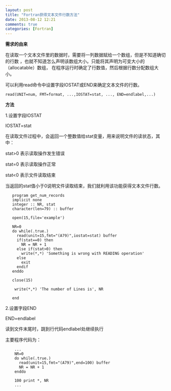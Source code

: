 ```yaml
---
layout: post
title: "Fortran获得文本文件行数方法"
date: 2013-08-12 12:21
comments: true
categories: [Fortran] 
---
```


**需求的由来**

在读取一个文本文件里的数据时，需要将一列数据赋给一个数组，但是不知道确切的行数
，也就不知道怎么声明该数组大小。只能将其声明为可变大小的（allocatable）数组，
在程序运行时确定了行数值，然后根据行数分配数组大小。

可以利用read命令中设置字段IOSTAT或END来确定文本文件的行数。

`read(UNIT=num, FMT=format, ...,IOSTAT=stat, ..., END=endlabel,...)`

<!--more-->

**方法**

1.设置字段IOSTAT

 IOSTAT=stat 

 在读取文件过程中，会返回一个整数值给stat变量，用来说明文件的读状态，其中：

 stat>0  表示读取操作发生错误

 stat=0  表示读取操作正常

 stat<0  表示文件读取结束

 当返回的stat值小于0说明文件读取结束，我们就利用该功能获得文本文件行数。

```
   program get_num_records
   implicit none
   integer :: NR, stat
   character(len=79) :: buffer

   open(15,file='example')

   NR=0
   do while(.true.)
	 read(unit=15,fmt="(A79)",iostat=stat) buffer
	 if(stat==0) then
	   NR = NR + 1
	 else if(stat>0) then
	   write(*,*) 'Something is wrong with READING operation'
	 else
	   exit
	 endif
   enddo

   close(15)
	
	write(*,*) 'The number of Lines is', NR

   end
```

2.设置字段END

 END=endlabel 

 读到文件末尾时，跳到行代码endlabel处继续执行

 主要程序代码为：

```
    ...
	NR=0
	do while(.true.)
	  read(unit=15,fmt="(A79)",end=100) buffer
	  NR = NR + 1
	enddo

	100 print *, NR
    ...
```



